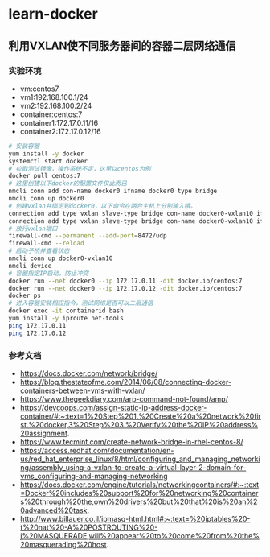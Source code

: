 # learn-docker

## 利用VXLAN使不同服务器间的容器二层网络通信

### 实验环境

* vm:centos7
* vm1:192.168.100.1/24
* vm2:192.168.100.2/24
* container:centos:7
* container1:172.17.0.11/16
* container2:172.17.0.12/16

```bash
# 安装容器
yum install -y docker
systemctl start docker
# 拉取测试镜像，操作系统不定，这里以centos为例
docker pull centos:7
# 这里创建以下docker的配置文件仅此而已
nmcli conn add con-name docker0 ifname docker0 type bridge
nmcli conn up docker0
# 创建vxlan并绑定到docker0，以下命令在两台主机上分别输入哦。
connection add type vxlan slave-type bridge con-name docker0-vxlan10 ifname vxlan10 id 10 local 192.168.100.1 remote 192.168.100.2 master docker0
connection add type vxlan slave-type bridge con-name docker0-vxlan10 ifname vxlan10 id 10 local 192.168.100.2 remote 192.168.100.1 master docker0
# 放行vxlan端口
firewall-cmd --permanent --add-port=8472/udp
firewall-cmd --reload
# 启动子桥并查看状态
nmcli conn up docker0-vxlan10
nmcli device
# 容器指定IP启动，防止冲突
docker run --net docker0 --ip 172.17.0.11 -dit docker.io/centos:7
docker run --net docker0 --ip 172.17.0.12 -dit docker.io/centos:7
docker ps
# 进入容器安装相应指令，测试网络是否可以二层通信
docker exec -it containerid bash
yum install -y iproute net-tools
ping 172.17.0.11
ping 172.17.0.12
```

### 参考文档

* https://docs.docker.com/network/bridge/
* https://blog.thestateofme.com/2014/06/08/connecting-docker-containers-between-vms-with-vxlan/
* https://www.thegeekdiary.com/arp-command-not-found/amp/
* https://devcoops.com/assign-static-ip-address-docker-container/#:~:text=1%20Step%201.%20Create%20a%20network%20first.%20docker,3%20Step%203.%20Verify%20the%20IP%20address%20assignment.
* https://www.tecmint.com/create-network-bridge-in-rhel-centos-8/
* https://access.redhat.com/documentation/en-us/red_hat_enterprise_linux/8/html/configuring_and_managing_networking/assembly_using-a-vxlan-to-create-a-virtual-layer-2-domain-for-vms_configuring-and-managing-networking
* https://docs.docker.com/engine/tutorials/networkingcontainers/#:~:text=Docker%20includes%20support%20for%20networking%20containers%20through%20the,own%20drivers%20but%20that%20is%20an%20advanced%20task.
* http://www.billauer.co.il/ipmasq-html.html#:~:text=%20iptables%20-t%20nat%20-A%20POSTROUTING%20-j%20MASQUERADE,will%20appear%20to%20come%20from%20the%20masquerading%20host.
